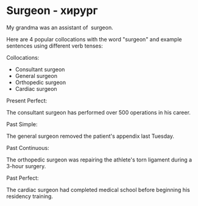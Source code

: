 # Surgeon - хирург

My grandma was an assistant of  surgeon.

Here are 4 popular collocations with the word "surgeon" and example sentences using different verb tenses:

Collocations:

- Consultant surgeon
- General surgeon
- Orthopedic surgeon
- Cardiac surgeon

Present Perfect:

The consultant surgeon has performed over 500 operations in his career.

Past Simple:

The general surgeon removed the patient's appendix last Tuesday.

Past Continuous:

The orthopedic surgeon was repairing the athlete's torn ligament during a 3-hour surgery.

Past Perfect:

The cardiac surgeon had completed medical school before beginning his residency training.
